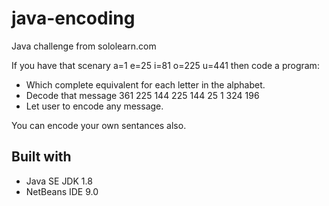# java-encoding
Java challenge from sololearn.com

If you have that scenary a=1 e=25 i=81 o=225 u=441 then code a program: 

 - Which complete equivalent for each letter in the alphabet. 
 - Decode that message 361 225 144 225 144 25 1 324 196 
 - Let user to encode any message.
 
 You can encode your own sentances also.
 
 ## Built with

 - Java SE JDK 1.8
 - NetBeans IDE 9.0
